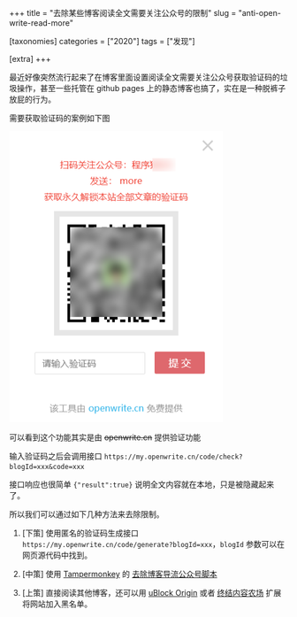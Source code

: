 +++
title = "去除某些博客阅读全文需要关注公众号的限制"
slug = "anti-open-write-read-more"

[taxonomies]
categories = ["2020"]
tags = ["发现"]

[extra]
+++

最近好像突然流行起来了在博客里面设置阅读全文需要关注公众号获取验证码的垃圾操作，甚至一些托管在 github pages 上的静态博客也搞了，实在是一种脱裤子放屁的行为。

<!-- more -->

需要获取验证码的案例如下图

![open-write-read-more](/image/2020/08/open-write-read-more.bmp)

可以看到这个功能其实是由 ~~openwrite.cn~~ 提供验证功能

输入验证码之后会调用接口 `https://my.openwrite.cn/code/check?blogId=xxx&code=xxx`

接口响应也很简单 `{"result":true}` 说明全文内容就在本地，只是被隐藏起来了。


所以我们可以通过如下几种方法来去除限制。

1. [下策] 使用匿名的验证码生成接口 `https://my.openwrite.cn/code/generate?blogId=xxx`，`blogId` 参数可以在网页源代码中找到。

2. [中策] 使用 [Tampermonkey](https://www.tampermonkey.net/) 的 [去除博客导流公众号脚本
](https://greasyfork.org/zh-TW/scripts/392670-%E5%8E%BB%E9%99%A4%E5%8D%9A%E5%AE%A2%E5%AF%BC%E6%B5%81%E5%85%AC%E4%BC%97%E5%8F%B7/code?version=824775)

3. [上策] 直接阅读其他博客，还可以用 [uBlock Origin](https://chrome.google.com/webstore/detail/ublock-origin/cjpalhdlnbpafiamejdnhcphjbkeiagm?hl=zh-CN) 或者 [终结内容农场](https://chrome.google.com/webstore/detail/content-farm-terminator/lcghoajegeldpfkfaejegfobkapnemjl?hl=zh-CN) 扩展将网站加入黑名单。